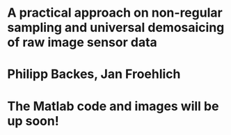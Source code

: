 # A practical approach on non-regular sampling and universal demosaicing of raw image sensor data
# Philipp Backes, Jan Froehlich

# The Matlab code and images will be up soon!
